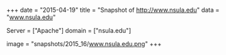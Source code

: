 
+++
date = "2015-04-19"
title = "Snapshot of http://www.nsula.edu"
data = "www.nsula.edu"

Server = ["Apache"]
domain = ["nsula.edu"]

  image = "snapshots/2015_16/www.nsula.edu.png"
+++
#
